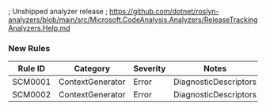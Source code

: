 ﻿; Unshipped analyzer release
; https://github.com/dotnet/roslyn-analyzers/blob/main/src/Microsoft.CodeAnalysis.Analyzers/ReleaseTrackingAnalyzers.Help.md

### New Rules

Rule ID | Category | Severity | Notes
--------|----------|----------|-------
SCM0001 | ContextGenerator | Error | DiagnosticDescriptors
SCM0002 | ContextGenerator | Error | DiagnosticDescriptors
